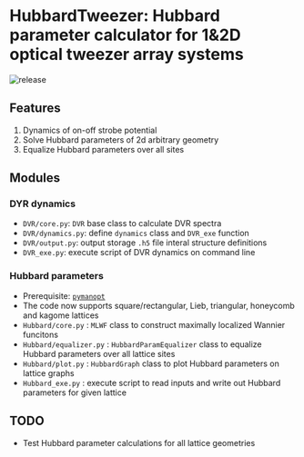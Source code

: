 # HubbardTweezer: Hubbard parameter calculator for 1&2D optical tweezer array systems

![release](https://img.shields.io/github/v/release/Kvanti17/HubbardTweezer?color=green&include_prereleases)

## Features

1. Dynamics of on-off strobe potential
2. Solve Hubbard parameters of 2d arbitrary geometry
3. Equalize Hubbard parameters over all sites

## Modules

### DYR dynamics

* `DVR/core.py`: `DVR` base class to calculate DVR spectra
* `DVR/dynamics.py`: define `dynamics` class and `DVR_exe` function
* `DVR/output.py`: output storage `.h5` file interal structure definitions
* `DVR_exe.py`: execute script of DVR dynamics on command line

### Hubbard parameters

* Prerequisite: [`pymanopt`](https://github.com/pymanopt/pymanopt)
* The code now supports square/rectangular, Lieb, triangular, honeycomb and kagome lattices
* `Hubbard/core.py` : `MLWF` class to construct maximally localized Wannier funcitons
* `Hubbard/equalizer.py` : `HubbardParamEqualizer` class to equalize Hubbard parameters over all lattice sites
* `Hubbard/plot.py` : `HubbardGraph` class to plot Hubbard parameters on lattice graphs
* `Hubbard_exe.py` : execute script to read inputs and write out Hubbard parameters for given lattice

## TODO

* Test Hubbard parameter calculations for all lattice geometries
